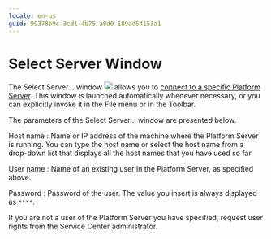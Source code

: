```yaml
---
locale: en-us
guid: 99378b9c-3cd1-4b75-a0d0-189ad54153a1
---
```


# Select Server Window

The Select Server... window ![](images/connect-server.gif) allows you to [connect to a specific Platform Server](<../../../../extensibility-and-integration/integration-studio/extension-life-cycle/server-connect.md>). This window is launched automatically whenever necessary, or you can explicitly invoke it in the File menu or in the Toolbar.

The parameters of the Select Server... window are presented below.

Host name
:   Name or IP address of the machine where the Platform Server is running. You can type the host name or select the host name from a drop-down list that displays all the host names that you have used so far.

User name
:   Name of an existing user in the Platform Server, as specified above.

Password
:   Password of the user. The value you insert is always displayed as `****`.

If you are not a user of the Platform Server you have specified, request user rights from the Service Center administrator.
